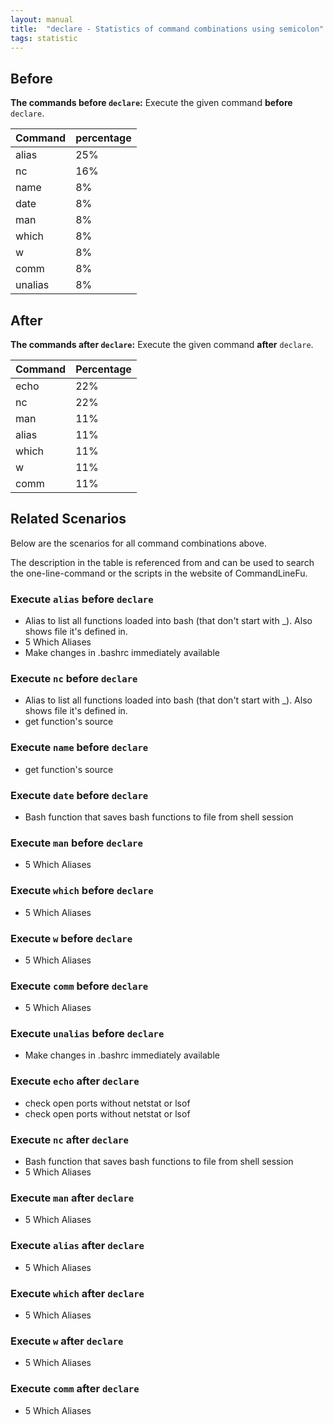 ```yaml
---
layout: manual
title:  "declare - Statistics of command combinations using semicolon"
tags: statistic
---
```


## Before

__The commands before `declare`:__  Execute the given command __before__ `declare`.

| Command | percentage |
|--------|--------|
| alias | 25% |
| nc | 16% |
| name | 8% |
| date | 8% |
| man | 8% |
| which | 8% |
| w | 8% |
| comm | 8% |
| unalias | 8% |



## After

__The commands after `declare`:__ Execute the given command __after__ `declare`.

| Command | Percentage | 
|-------|--------|
| echo | 22% |
| nc | 22% |
| man | 11% |
| alias | 11% |
| which | 11% |
| w | 11% |
| comm | 11% |



## Related Scenarios

Below are the scenarios for all command combinations above.

The description in the table is referenced from and can be used to search the one-line-command or the scripts in the website of CommandLineFu.


### Execute `alias` before `declare`

- Alias to list all functions loaded into bash (that don't start with _).  Also shows file it's defined in.
- 5 Which Aliases
- Make changes in .bashrc immediately available

            
### Execute `nc` before `declare`

- Alias to list all functions loaded into bash (that don't start with _).  Also shows file it's defined in.
- get function's source

            
### Execute `name` before `declare`

- get function's source

            
### Execute `date` before `declare`

- Bash function that saves bash functions to file from shell session

            
### Execute `man` before `declare`

- 5 Which Aliases

            
### Execute `which` before `declare`

- 5 Which Aliases

            
### Execute `w` before `declare`

- 5 Which Aliases

            
### Execute `comm` before `declare`

- 5 Which Aliases

            
### Execute `unalias` before `declare`

- Make changes in .bashrc immediately available

            


### Execute `echo` after `declare`

- check open ports without netstat or lsof
- check open ports without netstat or lsof

            
### Execute `nc` after `declare`

- Bash function that saves bash functions to file from shell session
- 5 Which Aliases

            
### Execute `man` after `declare`

- 5 Which Aliases

            
### Execute `alias` after `declare`

- 5 Which Aliases

            
### Execute `which` after `declare`

- 5 Which Aliases

            
### Execute `w` after `declare`

- 5 Which Aliases

            
### Execute `comm` after `declare`

- 5 Which Aliases

            
